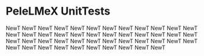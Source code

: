 # PeleLMeX UnitTests
NewT
NewT
NewT
NewT
NewT
NewT
NewT
NewT
NewT
NewT
NewT
NewT
NewT
NewT
NewT
NewT
NewT
NewT
NewT
NewT
NewT
NewT
NewT
NewT
NewT
NewT
NewT
NewT
NewT
NewT
NewT
NewT
NewT
NewT
NewT
NewT
NewT
NewT
NewT
NewT
NewT
NewT
NewT
NewT
NewT
NewT
